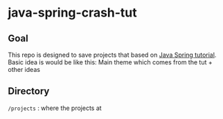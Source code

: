 # java-spring-crash-tut

## Goal

This repo is designed to save projects that based on [Java Spring tutorial](https://spring.io/guides#gettingStarted). Basic idea is would be like this: Main theme which comes from the tut + other ideas

## Directory 

`/projects` : where the projects at
